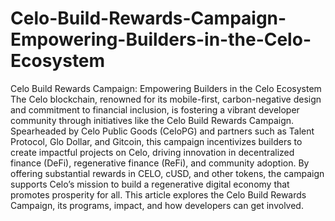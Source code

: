 # Celo-Build-Rewards-Campaign-Empowering-Builders-in-the-Celo-Ecosystem
Celo Build Rewards Campaign: Empowering Builders in the Celo Ecosystem
The Celo blockchain, renowned for its mobile-first, carbon-negative design and commitment to financial inclusion, is fostering a vibrant developer community through initiatives like the Celo Build Rewards Campaign. Spearheaded by Celo Public Goods (CeloPG) and partners such as Talent Protocol, Glo Dollar, and Gitcoin, this campaign incentivizes builders to create impactful projects on Celo, driving innovation in decentralized finance (DeFi), regenerative finance (ReFi), and community adoption. By offering substantial rewards in CELO, cUSD, and other tokens, the campaign supports Celo’s mission to build a regenerative digital economy that promotes prosperity for all. This article explores the Celo Build Rewards Campaign, its programs, impact, and how developers can get involved.

